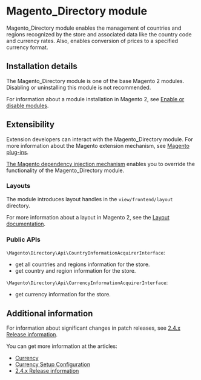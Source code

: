 # Magento_Directory module

Magento_Directory module enables the management of countries and regions recognized by the store and associated data
like the country code and currency rates. Also, enables conversion of prices to a specified currency format.

## Installation details

The Magento_Directory module is one of the base Magento 2 modules. Disabling or uninstalling this module is not recommended.

For information about a module installation in Magento 2, see [Enable or disable modules](https://devdocs.magento.com/guides/v2.4/install-gde/install/cli/install-cli-subcommands-enable.html).

## Extensibility

Extension developers can interact with the Magento_Directory module. For more information about the Magento extension mechanism, see [Magento plug-ins](https://devdocs.magento.com/guides/v2.4/extension-dev-guide/plugins.html).

[The Magento dependency injection mechanism](https://devdocs.magento.com/guides/v2.4/extension-dev-guide/depend-inj.html) enables you to override the functionality of the Magento_Directory module.

### Layouts

The module introduces layout handles in the `view/frontend/layout` directory.

For more information about a layout in Magento 2, see the [Layout documentation](https://devdocs.magento.com/guides/v2.4/frontend-dev-guide/layouts/layout-overview.html).

### Public APIs

`\Magento\Directory\Api\CountryInformationAcquirerInterface`:
 - get all countries and regions information for the store.
 - get country and region information for the store.

`\Magento\Directory\Api\CurrencyInformationAcquirerInterface`:
 - get currency information for the store.

## Additional information

For information about significant changes in patch releases, see [2.4.x Release information](https://devdocs.magento.com/guides/v2.4/release-notes/bk-release-notes.html).

You can get more information at the articles:
- [Currency](https://docs.magento.com/user-guide/stores/currency-overview.html)
- [Currency Setup Configuration](https://docs.magento.com/user-guide/configuration/general/currency-setup.html)
- [2.4.x Release information](https://devdocs.magento.com/guides/v2.4/release-notes/bk-release-notes.html)
